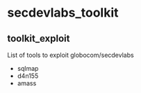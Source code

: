 # secdevlabs_toolkit
## toolkit_exploit

List of tools to exploit globocom/secdevlabs
* sqlmap
* d4n155 
* amass
